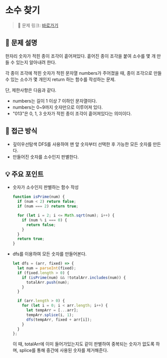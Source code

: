 # 소수 찾기

> 🔗 문제 링크: [바로가기](https://school.programmers.co.kr/learn/courses/30/lessons/42839) 

## 🌱 문제 설명
한자리 숫자가 적힌 종이 조각이 흩어져있다. 흩어진 종이 조각을 붙여 소수를 몇 개 만들 수 있는지 알아내려 한다.

각 종이 조각에 적힌 숫자가 적힌 문자열 numbers가 주어졌을 때, 종이 조각으로 만들 수 있는 소수가 몇 개인지 return 하는 함수를 작성하는 문제.

단, 제한사항은 다음과 같다.

- numbers는 길이 1 이상 7 이하인 문자열이다.
- numbers는 0~9까지 숫자만으로 이루어져 있다.
- "013"은 0, 1, 3 숫자가 적힌 종이 조각이 흩어져있다는 의미이다.

## 🤔 접근 방식
- 깊이우선탐색 DFS를 사용하여 맨 앞 숫자부터 선택한 후 가능한 모든 숫자를 만든다.
- 만들어진 숫자를 소수인지 판별한다.

## 💡 주요 포인트
- 숫자가 소수인지 판별하는 함수 작성
  ```js
  function isPrime(num) {
    if (num < 2) return false;
    if (num === 2) return true;

    for (let i = 2; i <= Math.sqrt(num); i++) {
      if (num % i === 0) {
        return false;
      }
    }
    return true;
  }
  ```
- dfs를 이용하여 모든 숫자를 만들어본다.
  ```js
  let dfs = (arr, fixed) => {
    let num = parseInt(fixed);
    if (fixed.length > 0) {
      if (isPrime(num) && !totalArr.includes(num)) {
        totalArr.push(num);
      }
    }

    if (arr.length > 0) {
      for (let i = 0; i < arr.length; i++) {
        let tempArr = [...arr];
        tempArr.splice(i, 1);
        dfs(tempArr, fixed + arr[i]);
      }
    }
  };
  ```
  이 때, totalArr에 이미 들어가있는지도 같이 판별하여 중복되는 숫자가 없도록 하며, splice를 통해 중간에 사용된 숫자를 제거해준다.

